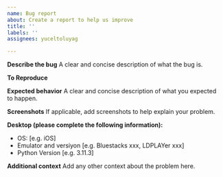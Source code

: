 ```yaml
---
name: Bug report
about: Create a report to help us improve
title: ''
labels: ''
assignees: yuceltoluyag

---
```


**Describe the bug**
A clear and concise description of what the bug is.

**To Reproduce**


**Expected behavior**
A clear and concise description of what you expected to happen.

**Screenshots**
If applicable, add screenshots to help explain your problem.

**Desktop (please complete the following information):**
 - OS: [e.g. iOS]
 - Emulator and versiyon [e.g. Bluestacks xxx, LDPLAYer xxx]
 - Python Version [e.g. 3.11.3]



**Additional context**
Add any other context about the problem here.
